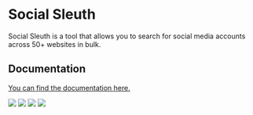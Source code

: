 # Social Sleuth
Social Sleuth is a tool that allows you to search for social media accounts across 50+ websites in bulk.

## Documentation
[You can find the documentation here.](https://github.com/OfficialB/sleuth/tree/main/docs)

![](https://img.shields.io/github/directory-file-count/OfficialB/sleuth) ![](https://img.shields.io/github/downloads/OfficialB/sleuth/total) ![](https://img.shields.io/github/license/OfficialB/sleuth) ![](https://img.shields.io/github/v/release/OfficialB/sleuth?include_prereleases)